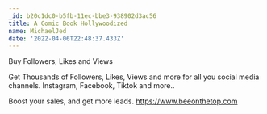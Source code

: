 ```yaml
---
_id: b20c1dc0-b5fb-11ec-bbe3-938902d3ac56
title: A Comic Book Hollywoodized
name: MichaelJed
date: '2022-04-06T22:48:37.433Z'
---
```

Buy Followers, Likes and Views 
 
Get Thousands of Followers, Likes, Views and more for all you social media channels. 
Instagram, Facebook, Tiktok and more.. 
 
Boost your sales, and get more leads. 
https://www.beeonthetop.com
